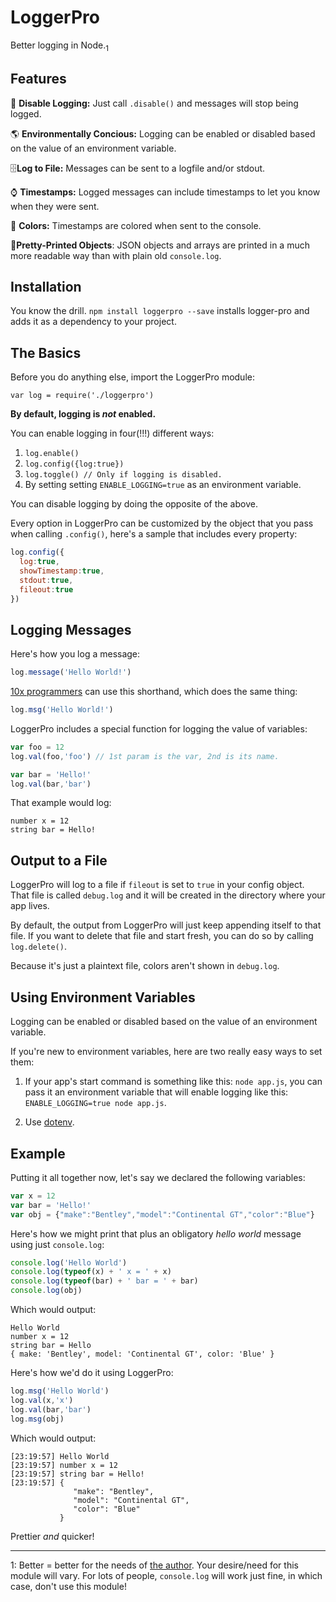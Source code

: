 # LoggerPro
Better logging in Node.<sub>1</sub>

## Features

🔕 **Disable Logging:** Just call `.disable()` and messages will stop being logged.

🌎 **Environmentally Concious:** Logging can be enabled or disabled based on the value of an environment variable.

🗄**Log to File:** Messages can be sent to a logfile and/or stdout. 

⌚️ **Timestamps:** Logged messages can include timestamps to let you know when they were sent.

🎨 **Colors:** Timestamps are colored when sent to the console.

💄**Pretty-Printed Objects**: JSON objects and arrays are printed in a much more readable way than with plain old `console.log`.

## Installation

You know the drill. `npm install loggerpro --save` installs logger-pro and adds it as a dependency to your project.

## The Basics

Before you do anything else, import the LoggerPro module:

`var log = require('./loggerpro')`

**By default, logging is *not* enabled.**

You can enable logging in four(!!!) different ways:

1. `log.enable()`
2. `log.config({log:true})`
3. `log.toggle() // Only if logging is disabled.`
4. By setting setting `ENABLE_LOGGING=true` as an environment variable. 


You can disable logging by doing the opposite of the above.

Every option in LoggerPro can be customized by the object that you pass when calling `.config()`, here's a sample that includes every property:

```js
log.config({
  log:true,
  showTimestamp:true,
  stdout:true,
  fileout:true
})
```

## Logging Messages

Here's how you log a message:
```js
log.message('Hello World!')
```

[10x programmers](https://twitter.com/thenatekirby/status/677573473670193152) can use this shorthand, which does the same thing:
```js
log.msg('Hello World!')
```

LoggerPro includes a special function for logging the value of variables:

```js
var foo = 12
log.val(foo,'foo') // 1st param is the var, 2nd is its name.

var bar = 'Hello!'
log.val(bar,'bar')

```
That example would log:
```
number x = 12
string bar = Hello!
```

## Output to a File

LoggerPro will log to a file if `fileout` is set to `true` in your config object. That file is called `debug.log` and it will be created in the directory where your app lives.

By default, the output from LoggerPro will just keep appending itself to that file. If you want to delete that file and start fresh, you can do so by calling `log.delete()`.

Because it's just a plaintext file, colors aren't shown in `debug.log`.

## Using Environment Variables

Logging can be enabled or disabled based on the value of an environment variable.

If you're new to environment variables, here are two really easy ways to set them:

1. If your app's start command is something like this: `node app.js`, you can pass it an environment variable that will enable logging like this: `ENABLE_LOGGING=true node app.js`.

2. Use [dotenv](https://www.npmjs.com/package/dotenv).

## Example

Putting it all together now, let's say we declared the following variables:

```js
var x = 12
var bar = 'Hello!'
var obj = {"make":"Bentley","model":"Continental GT","color":"Blue"}
```

Here's how we might print that plus an obligatory *hello world* message using just `console.log`:

```js
console.log('Hello World')
console.log(typeof(x) + ' x = ' + x)
console.log(typeof(bar) + ' bar = ' + bar)
console.log(obj)
```

Which would output:
```
Hello World
number x = 12
string bar = Hello
{ make: 'Bentley', model: 'Continental GT', color: 'Blue' }
```

Here's how we'd do it using LoggerPro:

```js
log.msg('Hello World')
log.val(x,'x')
log.val(bar,'bar')
log.msg(obj)
```

Which would output:

```
[23:19:57] Hello World
[23:19:57] number x = 12
[23:19:57] string bar = Hello!
[23:19:57] {
              "make": "Bentley",
              "model": "Continental GT",
              "color": "Blue"
           }
```

Prettier *and* quicker!

---
1: Better = better for the needs of [the author](http://twitter.com/alexarena). Your desire/need for this module will vary. For lots of people, `console.log` will work just fine, in which case, don't use this module!
